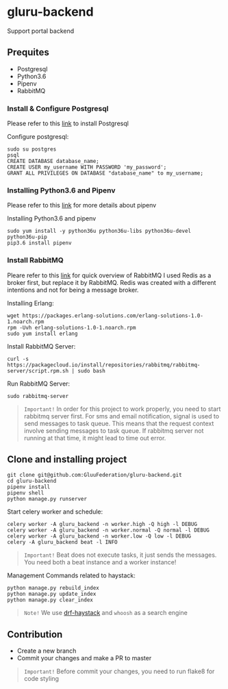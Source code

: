 # gluru-backend
Support portal backend

## Prequites
 - Postgresql
 - Python3.6
 - Pipenv
 - RabbitMQ

### Install & Configure Postgresql
Please refer to this [link](https://www.postgresql.org/download/) to install Postgresql

Configure postgresql:
```
sudo su postgres
psql
CREATE DATABASE database_name;
CREATE USER my_username WITH PASSWORD 'my_password';
GRANT ALL PRIVILEGES ON DATABASE "database_name" to my_username;
```

### Installing Python3.6 and Pipenv
Please refer to this [link](https://docs.pipenv.org/) for more details about pipenv

Installing Python3.6 and pipenv
```
sudo yum install -y python36u python36u-libs python36u-devel python36u-pip
pip3.6 install pipenv
```

### Install RabbitMQ
Pleare refer to this [link](http://www.rabbitmq.com/download.html) for quick overview of RabbitMQ
I used Redis as a broker first, but replace it by RabbitMQ.
Redis was created with a different intentions and not for being a message broker.

Installing Erlang:
```
wget https://packages.erlang-solutions.com/erlang-solutions-1.0-1.noarch.rpm
rpm -Uvh erlang-solutions-1.0-1.noarch.rpm
sudo yum install erlang
```

Install RabbitMQ Server:
```
curl -s https://packagecloud.io/install/repositories/rabbitmq/rabbitmq-server/script.rpm.sh | sudo bash
```

Run RabbitMQ Server:
```
sudo rabbitmq-server
```
 > `Important!` In order for this project to work properly, you need to start rabbitmq server first. For sms and email notification, signal is used to send messages to task queue. This means that the request context involve sending messages to task queue. If rabbitmq server not running at that time, it might lead to time out error.

## Clone and installing project
```
git clone git@github.com:GluuFederation/gluru-backend.git
cd gluru-backend
pipenv install
pipenv shell
python manage.py runserver
```

Start celery worker and schedule:
```
celery worker -A gluru_backend -n worker.high -Q high -l DEBUG
celery worker -A gluru_backend -n worker.normal -Q normal -l DEBUG
celery worker -A gluru_backend -n worker.low -Q low -l DEBUG
celery -A gluru_backend beat -l INFO
```

 > `Important!` Beat does not execute tasks, it just sends the messages.
 > You need both a beat instance and a worker instance!

Management Commands related to haystack:
```
python manage.py rebuild_index
python manage.py update_index
python manage.py clear_index
```
 > `Note!` We use [drf-haystack](https://drf-haystack.readthedocs.io/en/latest/index.html) and `whoosh` as a search engine

## Contribution
 - Create a new branch
 - Commit your changes and make a PR to master
 > `Important!` Before commit your changes, you need to run flake8 for code styling